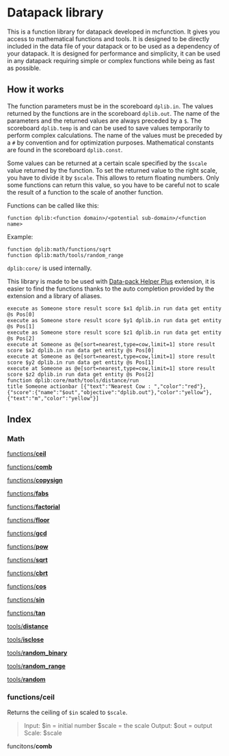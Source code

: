 # Datapack library
This is a function library for datapack developed in mcfunction. It gives you access to mathematical functions and tools. It is designed to be directly included in the data file of your datapack or to be used as a dependency of your datapack. It is designed for performance and simplicity, it can be used in any datapack requiring simple or complex functions while being as fast as possible.
## How it works
The function parameters must be in the scoreboard `dplib.in`.
The values returned by the functions are in the scoreboard `dplib.out`.
The name of the parameters and the returned values are always preceded by a `$`.
The scoreboard `dplib.temp` is and can be used to save values temporarily to perform complex calculations. The name of the values must be preceded by a `#` by convention and for optimization purposes.
Mathematical constants are found in the scoreboard `dplib.const`.

Some values can be returned at a certain scale specified by the `$scale` value returned by the function.
To set the returned value to the right scale, you have to divide it by `$scale`. This allows to return floating numbers. Only some functions can return this value, so you have to be careful not to scale the result of a function to the scale of another function.

Functions can be called like this:

```mcfunction
function dplib:<function domain>/<potential sub-domain>/<function name>
```
Example:
```mcfunction
function dplib:math/functions/sqrt
function dplib:math/tools/random_range
```
`dplib:core/` is used internally.

This library is made to be used with [Data-pack Helper Plus](https://marketplace.visualstudio.com/items?itemName=SPGoding.datapack-language-server) extension, it is easier to find the functions thanks to the auto completion provided by the extension and a library of aliases.

```mcfunction
execute as Someone store result score $x1 dplib.in run data get entity @s Pos[0]
execute as Someone store result score $y1 dplib.in run data get entity @s Pos[1]
execute as Someone store result score $z1 dplib.in run data get entity @s Pos[2]
execute at Someone as @e[sort=nearest,type=cow,limit=1] store result score $x2 dplib.in run data get entity @s Pos[0]
execute at Someone as @e[sort=nearest,type=cow,limit=1] store result score $y2 dplib.in run data get entity @s Pos[1]
execute at Someone as @e[sort=nearest,type=cow,limit=1] store result score $z2 dplib.in run data get entity @s Pos[2]
function dplib:core/math/tools/distance/run
title Someone actionbar [{"text":"Nearest Cow : ","color":"red"},{"score":{"name":"$out","objective":"dplib.out"},"color":"yellow"},{"text":"m","color":"yellow"}]
```
## Index
### Math
[functions/**ceil**](#functionsceil)

[functions/**comb**]()

[functions/**copysign**]()

[functions/**fabs**]()

[functions/**factorial**]()

[functions/**floor**]()

[functions/**gcd**]()

[functions/**pow**]()

[functions/**sqrt**]()

[functions/**cbrt**]()

[functions/**cos**]()

[functions/**sin**]()

[functions/**tan**]()

[tools/**distance**]()

[tools/**isclose**]()

[tools/**random_binary**]()

[tools/**random_range**]()

[tools/**random**]()

### functions/**ceil**

Returns the ceiling of `$in` scaled to `$scale`.

>Input:
>\$in = initial number
>\$scale = the scale
>Output:
>\$out = output
>Scale: \$scale

funcitons/**comb**